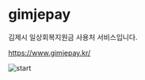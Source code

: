 # gimjepay
김제시 일상회복지원금 사용처 서비스입니다.

https://www.gimjepay.kr/


![start](https://github.com/user-attachments/assets/6d782995-d796-4e3b-a058-25bd120b3914)
